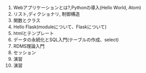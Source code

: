 1. Webアプリケーションとは?,Pythonの導入(Hello World, Atom)
2. リスト,ディクショナリ, 制御構造
3. 関数とクラス
4. Hello Flask(moduleについて、Flaskについて)
5. htmlとテンプレート
6. データの永続化とSQL入門(テーブルの作成、select)
7. RDMS理論入門
8. セッション
9. 演習
10. 演習
